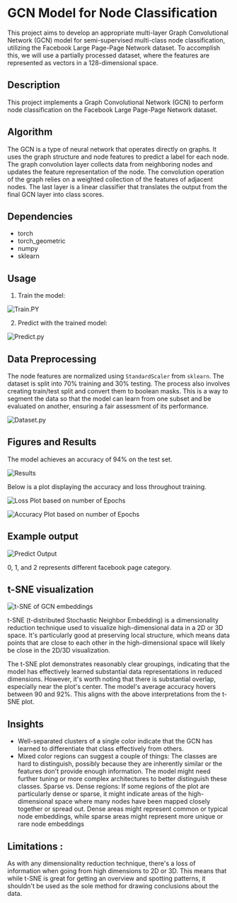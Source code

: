 # GCN Model for Node Classification
This project aims to develop an appropriate multi-layer Graph Convolutional Network (GCN) model for semi-supervised multi-class node classification, utilizing the Facebook Large Page-Page Network dataset. To accomplish this, we will use a partially processed dataset, where the features are represented as vectors in a 128-dimensional space.

## Description
This project implements a Graph Convolutional Network (GCN) to perform node classification on the Facebook Large Page-Page Network dataset.

## Algorithm
The GCN is a type of neural network that operates directly on graphs. It uses the graph structure and node features to predict a label for each node. The graph convolution layer collects data from neighboring nodes and updates the feature representation of the node. The convolution operation of the graph relies on a weighted collection of the features of adjacent nodes. The last layer is a linear classifier that translates the output from the final GCN layer into class scores.

## Dependencies
- torch
- torch_geometric
- numpy
- sklearn

## Usage
1. Train the model:

![Train.PY](TrainPY.png)

2. Predict with the trained model:

![Predict.py](Predictjpg.jpg)

## Data Preprocessing
The node features are normalized using `StandardScaler` from `sklearn`. The dataset is split into 70% training and 30% testing. The process also involves creating train/test split and convert them to boolean masks. This is a way to segment the data so that the model can learn from one subset and be evaluated on another, ensuring a fair assessment of its performance.

![Dataset.py](Dataset.jpg)

## Figures and Results
The model achieves an accuracy of 94% on the test set.

![Results](TrainResult.png)

Below is a plot displaying the accuracy and loss throughout training.

![Loss Plot based on number of Epochs](LossAndAcc.png)

![Accuracy Plot based on number of Epochs](accuracy.png)


## Example output

![Predict Output](PredictOutput.png)

0, 1, and 2 represents different facebook page category.

## t-SNE visualization

![t-SNE of GCN embeddings](tSNE.png)

t-SNE (t-distributed Stochastic Neighbor Embedding) is a dimensionality reduction technique used to visualize high-dimensional data in a 2D or 3D space. It's particularly good at preserving local structure, which means data points that are close to each other in the high-dimensional space will likely be close in the 2D/3D visualization.

The t-SNE plot demonstrates reasonably clear groupings, indicating that the model has effectively learned substantial data representations in reduced dimensions. However, it's worth noting that there is substantial overlap, especially near the plot's center. The model's average accuracy hovers between 90 and 92%. This aligns with the above interpretations from the t-SNE plot.

## Insights
-	Well-separated clusters of a single color indicate that the GCN has learned to differentiate that class effectively from others.
-	Mixed color regions can suggest a couple of things: The classes are hard to distinguish, possibly because they are inherently similar or the features don't provide enough information. The model might need further tuning or more complex architectures to better distinguish these classes. Sparse vs. Dense regions: If some regions of the plot are particularly dense or sparse, it might indicate areas of the high-dimensional space where many nodes have been mapped closely together or spread out. Dense areas might represent common or typical node embeddings, while sparse areas might represent more unique or rare node embeddings

## Limitations :
As with any dimensionality reduction technique, there's a loss of information when going from high dimensions to 2D or 3D. This means that while t-SNE is great for getting an overview and spotting patterns, it shouldn't be used as the sole method for drawing conclusions about the data.